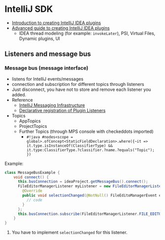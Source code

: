 # IntelliJ SDK

- [Introduction to creating IntelliJ IDEA plugins](https://developerlife.com/2020/11/21/idea-plugin-example-intro/)
- [Advanced guide to creating IntelliJ IDEA plugins](https://developerlife.com/2021/03/13/ij-idea-plugin-advanced/)
    - IDEA thread modeling (for example: `invokeLater`), PSI, Virtual Files, Dynamic plugins, UI

## Listeners and message bus

### Message bus (message interface)

- listens for IntelliJ events/messages
- connection and subscription for different topics through listeners
- Just disconnect, you have not to store and remove each listener you added.
- Reference
    - [IntelliJ Messaging Infrastructure](https://plugins.jetbrains.com/docs/intellij/messaging-infrastructure.html)
    - [Declarative registration of Plugin Listeners](https://plugins.jetbrains.com/docs/intellij/plugin-listeners.html)
- Topics
    - AppTopics
    - ProjectTopics
    - Further Topics (through MPS console with checkeddots imported)
        - `#!java #nodes<scope = global>.ofConcept<StaticFieldDeclaration>.where({~it => it.type.isInstanceOf(ClassifierType) && it.type:ClassifierType.?classifier.?name.?equals("Topic"); })`

Example:

```java
class MessageBusExample {
    void connect() {
      this.busConnection = ideaProject.getMessageBus().connect();
      FileEditorManagerListener myListener = new FileEditorManagerListener() { // implement listener (1)
        @Override
        public void selectionChanged(@NotNull() FileEditoManagerEvent event) {
          // code
        }
      };
      this.busConnection.subscribe(FileEditorManagerListener.FILE_EDITOR.MANAGER, myListener);       
    }
}
```

1. You have to implement `selectionChanged` for this listener.